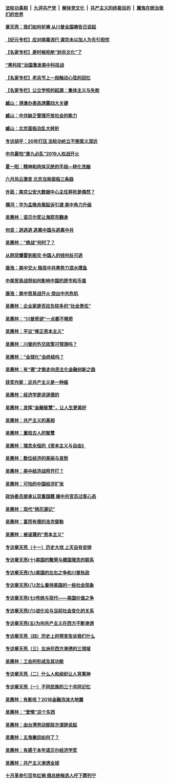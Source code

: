 

####  [法轮功真相](../../../../basic/blob/master/README.md?t=07080531) &nbsp;|&nbsp; [九评共产党](../../../../9ping.md/blob/master/README.md?t=07080531) &nbsp;|&nbsp; [解体党文化](../../../../jtdwh.md/blob/master/README.md?t=07080531)  &nbsp;|&nbsp; [共产主义的终极目的](../../../../gczydzjmd.md/blob/master/README.md?t=07080531) &nbsp;|&nbsp; [魔鬼在统治我们的世界](../../../../mgztzwmdsj.md/blob/master/README.md?t=07080531) 

#### [章天亮：我们如何祈祷 从川普全国祷告日说起](../pages/nsc423/n11944627.md?t=07080531) 

#### [【纪元专栏】应对病毒流行 渥京未以加人为先引担忧](../pages/nsc423/n11875714.md?t=07080531) 

#### [【名家专栏】是时候拒绝“封杀文化”了](../pages/nsc423/n11814093.md?t=07080531) 

#### [“黑科技”治国激发美中科技战](../pages/nsc423/n11638056.md?t=07080531) 

#### [【名家专栏】老兵节上一段触动心弦的回忆](../pages/nsc423/n11646016.md?t=07080531) 

#### [【名家专栏】公立学校的起源：集体主义与失败](../pages/nsc423/n11601833.md?t=07080531) 

#### [臧山：港澳办表态透露四大关键](../pages/nsc423/n11421628.md?t=07080531) 

#### [臧山：中共缺乏管理开放社会的能力](../pages/nsc423/n11407457.md?t=07080531) 

#### [臧山：北京面临治乱大转折](../pages/nsc423/n11406895.md?t=07080531) 

#### [专访胡平：20年打压 法轮功屹立不倒意义深远](../pages/nsc423/n11398800.md?t=07080531) 

#### [中共最怕“逢九必乱”2019人权战开火](../pages/nsc423/n11385248.md?t=07080531) 

#### [夏一阳：精神和肉体灭绝的手段—转化洗脑](../pages/nsc423/n11368250.md?t=07080531) 

#### [六月风云激变 北京当局面临三条路](../pages/nsc423/n11313668.md?t=07080531) 

#### [许茹：南京公安大数据中心主任猝死是偶然？](../pages/nsc423/n11064744.md?t=07080531) 

#### [横河：华为孟晚舟案起诉引渡 美中角力升级](../pages/nsc423/n11027230.md?t=07080531) 

#### [吴惠林：诺贝尔奖让海耶克翻身](../pages/nsc423/n10890049.md?t=07080531) 

#### [何坚：逃逃逃 逃离中国与逃离中共](../pages/nsc423/n10592891.md?t=07080531) 

#### [吴惠林：“商战”何时了？](../pages/nsc423/n10573558.md?t=07080531) 

#### [从网贷爆雷到股灾 中国人的钱何处可逃](../pages/nsc423/n10572800.md?t=07080531) 

#### [唐浩：美中交火 隐现中共黑势力混水摸鱼](../pages/nsc423/n10544040.md?t=07080531) 

#### [中美贸易战将如何影响中国的房市和币值](../pages/nsc423/n10543697.md?t=07080531) 

#### [唐浩：美中贸易战开火 烧出中共危机](../pages/nsc423/n10540126.md?t=07080531) 

#### [吴惠林：企业家是否应负较多的“社会责任”](../pages/nsc423/n10535022.md?t=07080531) 

#### [吴惠林：“川普奇迹”一点都不稀奇](../pages/nsc423/n10512808.md?t=07080531) 

#### [吴惠林：平议“修正资本主义”](../pages/nsc423/n10495724.md?t=07080531) 

#### [吴惠林：川普的外交政策可预测吗？](../pages/nsc423/n10462387.md?t=07080531) 

#### [吴惠林：“全球化”会终结吗？](../pages/nsc423/n10452838.md?t=07080531) 

#### [吴惠林：有“德”才能走向民主化金融创新之路](../pages/nsc423/n10432292.md?t=07080531) 

#### [获奖作家：这共产主义是一种癌](../pages/nsc423/n10431541.md?t=07080531) 

#### [吴惠林：经济学是讲道德的](../pages/nsc423/n10398014.md?t=07080531) 

#### [吴惠林：发挥“金融智慧”，让人生更美好](../pages/nsc423/n10375019.md?t=07080531) 

#### [吴惠林：共产主义的真相](../pages/nsc423/n10351394.md?t=07080531) 

#### [吴惠林：重拾古人的智慧](../pages/nsc423/n10337691.md?t=07080531) 

#### [吴惠林：理念永恒的《资本主义与自由》](../pages/nsc423/n10316274.md?t=07080531) 

#### [吴惠林：数位经济的美丽与哀愁](../pages/nsc423/n10292946.md?t=07080531) 

#### [吴惠林：美中经济战将开打？](../pages/nsc423/n10258825.md?t=07080531) 

#### [吴惠林：可怕的中国经济扩张](../pages/nsc423/n10219147.md?t=07080531) 

#### [政协委员提承认双重国籍 揭中共官员过客心态](../pages/nsc423/n10208809.md?t=07080531) 

#### [吴惠林：现代“桃花源记”](../pages/nsc423/n10185234.md?t=07080531) 

#### [吴惠林：富而有德的洛克斐勒](../pages/nsc423/n10142264.md?t=07080531) 

#### [吴惠林：被诬蔑的“资本主义”](../pages/nsc423/n10124816.md?t=07080531) 

#### [专访章天亮（十一）历史大戏 上天自有安排](../pages/nsc423/n10094905.md?t=07080531) 

#### [专访章天亮(十)美国的繁荣与建国理念的联系](../pages/nsc423/n10094899.md?t=07080531) 

#### [专访章天亮(九)美国的左右之争和川普执政](../pages/nsc423/n10094889.md?t=07080531) 

#### [专访章天亮(八)怎么看待美国的一些社会现象](../pages/nsc423/n10094857.md?t=07080531) 

#### [专访章天亮(七)传统与现代——美国价值之争](../pages/nsc423/n10093140.md?t=07080531) 

#### [专访章天亮(六)进化论与当前社会变化的关系](../pages/nsc423/n10092036.md?t=07080531) 

#### [专访章天亮(五)为何共产主义在西方不断渗透](../pages/nsc423/n10083620.md?t=07080531) 

#### [专访章天亮（四）历史上的预言告诉我们什么](../pages/nsc423/n10083606.md?t=07080531) 

#### [专访章天亮（三）左派在西方渗透的三领域](../pages/nsc423/n10081115.md?t=07080531) 

#### [吴惠林：工会的形成及其功能](../pages/nsc423/n10080633.md?t=07080531) 

#### [专访章天亮（二）什么人和组织让人背离神](../pages/nsc423/n10076637.md?t=07080531) 

#### [专访章天亮（一）不同民族的三个共同记忆](../pages/nsc423/n10074188.md?t=07080531) 

#### [吴惠林：有影呒？2018金融泡沫大地震](../pages/nsc423/n10040534.md?t=07080531) 

#### [吴惠林：“爱情”这个东西](../pages/nsc423/n10019423.md?t=07080531) 

#### [吴惠林：由台湾劳动部政次请辞说起](../pages/nsc423/n9979679.md?t=07080531) 

#### [吴惠林：五鬼搬运如何了？](../pages/nsc423/n9925338.md?t=07080531) 

#### [吴惠林：有感于本年诺贝尔经济学奖](../pages/nsc423/n9871883.md?t=07080531) 

#### [吴惠林：共产主义渗透全球](../pages/nsc423/n9812748.md?t=07080531) 

#### [十月革命引百年红祸 俄总统候选人吁下葬列宁](../pages/nsc423/n9810182.md?t=07080531) 

